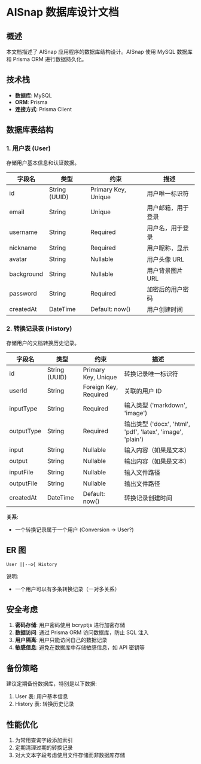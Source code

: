 # AISnap 数据库设计文档

## 概述

本文档描述了 AISnap 应用程序的数据库结构设计。AISnap 使用 MySQL 数据库和 Prisma ORM 进行数据持久化。

## 技术栈

- **数据库**: MySQL
- **ORM**: Prisma
- **连接方式**: Prisma Client

## 数据库表结构

### 1. 用户表 (User)

存储用户基本信息和认证数据。

| 字段名 | 类型 | 约束 | 描述 |
|--------|------|------|------|
| id | String (UUID) | Primary Key, Unique | 用户唯一标识符 |
| email | String | Unique | 用户邮箱，用于登录 |
| username | String | Required | 用户名，用于登录 |
| nickname | String | Required | 用户昵称，显示 |
| avatar | String | Nullable | 用户头像 URL |
| background | String | Nullable | 用户背景图片 URL |
| password | String | Required | 加密后的用户密码 |
| createdAt | DateTime | Default: now() | 用户创建时间 |

### 2. 转换记录表 (History)

存储用户的文档转换历史记录。

| 字段名 | 类型 | 约束 | 描述 |
|--------|------|------|------|
| id | String (UUID) | Primary Key, Unique | 转换记录唯一标识符 |
| userId | String | Foreign Key, Required | 关联的用户 ID |
| inputType | String | Required | 输入类型 ('markdown', 'image') |
| outputType | String | Required | 输出类型 ('docx', 'html', 'pdf', 'latex', 'image', 'plain') |
| input | String | Nullable | 输入内容（如果是文本） |
| output | String | Nullable | 输出内容（如果是文本） |
| inputFile | String | Nullable | 输入文件路径 |
| outputFile | String | Nullable | 输出文件路径 |
| createdAt | DateTime | Default: now() | 转换记录创建时间 |

**关系**:
- 一个转换记录属于一个用户 (Conversion -> User?)

## ER 图

```er
User ||--o{ History
```

说明:
- 一个用户可以有多条转换记录（一对多关系）

## 安全考虑

1. **密码存储**: 用户密码使用 bcryptjs 进行加密存储
2. **数据访问**: 通过 Prisma ORM 访问数据库，防止 SQL 注入
3. **用户隔离**: 用户只能访问自己的数据记录
4. **敏感信息**: 避免在数据库中存储敏感信息，如 API 密钥等

## 备份策略

建议定期备份数据库，特别是以下数据:
1. User 表: 用户基本信息
2. History 表: 转换历史记录

## 性能优化

1. 为常用查询字段添加索引
2. 定期清理过期的转换记录
3. 对大文本字段考虑使用文件存储而非数据库存储